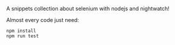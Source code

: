 A snippets collection about selenium with nodejs and nightwatch!

Almost every code just need:

```
npm install
npm run test
```
